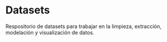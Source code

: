 # Datasets

Respositorio de datasets para trabajar en la limpieza, extracción, modelación y visualización de datos.
